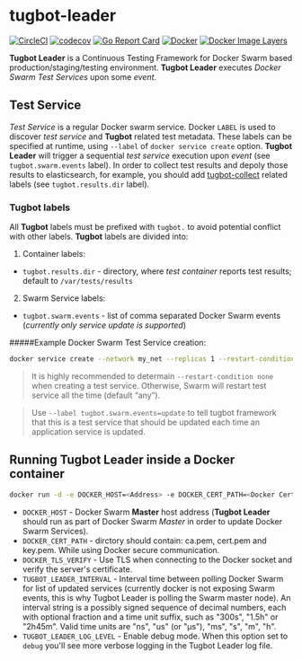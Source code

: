 # tugbot-leader
[![CircleCI](https://circleci.com/gh/gaia-docker/tugbot-leader.svg?style=shield)](https://circleci.com/gh/gaia-docker/tugbot-leader)
[![codecov](https://codecov.io/gh/gaia-docker/tugbot-leader/branch/master/graph/badge.svg)](https://codecov.io/gh/gaia-docker/tugbot-leader)
[![Go Report Card](https://goreportcard.com/badge/github.com/gaia-docker/tugbot-leader)](https://goreportcard.com/report/github.com/gaia-docker/tugbot-leader)
[![Docker](https://img.shields.io/docker/pulls/gaiadocker/tugbot-leader.svg)](https://hub.docker.com/r/gaiadocker/tugbot-leader/)
[![Docker Image Layers](https://imagelayers.io/badge/gaiadocker/tugbot-leader:latest.svg)](https://imagelayers.io/?images=gaiadocker/tugbot-leader:latest 'Get your own badge on imagelayers.io')

**Tugbot Leader** is a Continuous Testing Framework for Docker Swarm based production/staging/testing environment. **Tugbot Leader** executes *Docker Swarm Test Services* upon some *event*.

## Test Service

*Test Service* is a regular Docker swarm service. Docker `LABEL` is used to discover *test service* and **Tugbot** related test metadata. These labels can be specified at runtime, using `--label` of `docker service create` option.
**Tugbot Leader** will trigger a sequential *test service* execution upon *event* (see `tugbot.swarm.events` label). In order to collect test results and depoly those results to elasticsearch, for example, you should add [tugbot-collect](https://github.com/gaia-docker/tugbot-collect) related labels (see `tugbot.results.dir` label).

### Tugbot labels

All **Tugbot** labels must be prefixed with `tugbot.` to avoid potential conflict with other labels.
**Tugbot** labels are divided into:

1) Container labels:
- `tugbot.results.dir` - directory, where *test container* reports test results; default to `/var/tests/results`

2) Swarm Service labels:

- `tugbot.swarm.events` - list of comma separated Docker Swarm events (*currently only service update is supported*)

#####Example Docker Swarm Test Service creation:
```bash
docker service create --network my_net --replicas 1 --restart-condition none --label tugbot.swarm.events=update --name mytest my-test-img
```
> It is highly recommended to determain `--restart-condition none` when creating a test service. Otherwise, Swarm will restart test service all the time (default “any”).

> Use `--label tugbot.swarm.events=update` to tell tugbot framework that this is a test service that should be updated each time an application service is updated.

## Running Tugbot Leader inside a Docker container
```bash
docker run -d -e DOCKER_HOST=<Address> -e DOCKER_CERT_PATH=<Docker Certificate Path> --log-driver=json-file --name tugbot-leader gaiadocker/tugbot-leader
```
- `DOCKER_HOST` - Docker Swarm **Master** host address (**Tugbot Leader** should run as part of Docker Swarm *Master* in order to update Docker Swarm Services).
- `DOCKER_CERT_PATH` - dirctory should contain: ca.pem, cert.pem and key.pem. While using Docker secure communication.
- `DOCKER_TLS_VERIFY` - Use TLS when connecting to the Docker socket and verify the server's certificate.
- `TUGBOT_LEADER_INTERVAL` - Interval time between polling Docker Swarm for list of updated services (currently docker is not exposing Swarm events, this is why Tugbot Leader is polling the Swarm master node). An interval string is a possibly signed sequence of decimal numbers, each with optional fraction and a time unit suffix, such as "300s", "1.5h" or "2h45m". Valid time units are "ns", "us" (or "µs"), "ms", "s", "m", "h".
- `TUGBOT_LEADER_LOG_LEVEL` - Enable debug mode. When this option set to `debug` you'll see more verbose logging in the Tugbot Leader log file.
